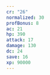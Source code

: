 ```yaml
---
cr: "26"
normalized: 30
profBonus: 8
ac: 21
hp: 390
attack: 17
damage: 130
dc: 24
save: 16
xp: 90000
---
```

